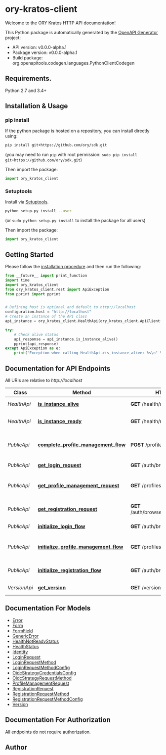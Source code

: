 # ory-kratos-client
Welcome to the ORY Kratos HTTP API documentation!

This Python package is automatically generated by the [OpenAPI Generator](https://openapi-generator.tech) project:

- API version: v0.0.0-alpha.1
- Package version: v0.0.0-alpha.1
- Build package: org.openapitools.codegen.languages.PythonClientCodegen

## Requirements.

Python 2.7 and 3.4+

## Installation & Usage
### pip install

If the python package is hosted on a repository, you can install directly using:

```sh
pip install git+https://github.com/ory/sdk.git
```
(you may need to run `pip` with root permission: `sudo pip install git+https://github.com/ory/sdk.git`)

Then import the package:
```python
import ory_kratos_client 
```

### Setuptools

Install via [Setuptools](http://pypi.python.org/pypi/setuptools).

```sh
python setup.py install --user
```
(or `sudo python setup.py install` to install the package for all users)

Then import the package:
```python
import ory_kratos_client
```

## Getting Started

Please follow the [installation procedure](#installation--usage) and then run the following:

```python
from __future__ import print_function
import time
import ory_kratos_client
from ory_kratos_client.rest import ApiException
from pprint import pprint


# Defining host is optional and default to http://localhost
configuration.host = "http://localhost"
# Create an instance of the API class
api_instance = ory_kratos_client.HealthApi(ory_kratos_client.ApiClient(configuration))

try:
    # Check alive status
    api_response = api_instance.is_instance_alive()
    pprint(api_response)
except ApiException as e:
    print("Exception when calling HealthApi->is_instance_alive: %s\n" % e)

```

## Documentation for API Endpoints

All URIs are relative to *http://localhost*

Class | Method | HTTP request | Description
------------ | ------------- | ------------- | -------------
*HealthApi* | [**is_instance_alive**](docs/HealthApi.md#is_instance_alive) | **GET** /health/alive | Check alive status
*HealthApi* | [**is_instance_ready**](docs/HealthApi.md#is_instance_ready) | **GET** /health/ready | Check readiness status
*PublicApi* | [**complete_profile_management_flow**](docs/PublicApi.md#complete_profile_management_flow) | **POST** /profiles | Complete Profile Management Flow
*PublicApi* | [**get_login_request**](docs/PublicApi.md#get_login_request) | **GET** /auth/browser/requests/login | Get Login Request
*PublicApi* | [**get_profile_management_request**](docs/PublicApi.md#get_profile_management_request) | **GET** /profiles/requests | Get Profile Management Request (via cookie)
*PublicApi* | [**get_registration_request**](docs/PublicApi.md#get_registration_request) | **GET** /auth/browser/requests/registration | Get Registration Request
*PublicApi* | [**initialize_login_flow**](docs/PublicApi.md#initialize_login_flow) | **GET** /auth/browser/login | Initialize a Login Flow
*PublicApi* | [**initialize_profile_management_flow**](docs/PublicApi.md#initialize_profile_management_flow) | **GET** /profiles | Initialize Profile Management Flow
*PublicApi* | [**initialize_registration_flow**](docs/PublicApi.md#initialize_registration_flow) | **GET** /auth/browser/registration | Initialize a Registration Flow
*VersionApi* | [**get_version**](docs/VersionApi.md#get_version) | **GET** /version | Get service version


## Documentation For Models

 - [Error](docs/Error.md)
 - [Form](docs/Form.md)
 - [FormField](docs/FormField.md)
 - [GenericError](docs/GenericError.md)
 - [HealthNotReadyStatus](docs/HealthNotReadyStatus.md)
 - [HealthStatus](docs/HealthStatus.md)
 - [Identity](docs/Identity.md)
 - [LoginRequest](docs/LoginRequest.md)
 - [LoginRequestMethod](docs/LoginRequestMethod.md)
 - [LoginRequestMethodConfig](docs/LoginRequestMethodConfig.md)
 - [OidcStrategyCredentialsConfig](docs/OidcStrategyCredentialsConfig.md)
 - [OidcStrategyRequestMethod](docs/OidcStrategyRequestMethod.md)
 - [ProfileManagementRequest](docs/ProfileManagementRequest.md)
 - [RegistrationRequest](docs/RegistrationRequest.md)
 - [RegistrationRequestMethod](docs/RegistrationRequestMethod.md)
 - [RegistrationRequestMethodConfig](docs/RegistrationRequestMethodConfig.md)
 - [Version](docs/Version.md)


## Documentation For Authorization

 All endpoints do not require authorization.

## Author




